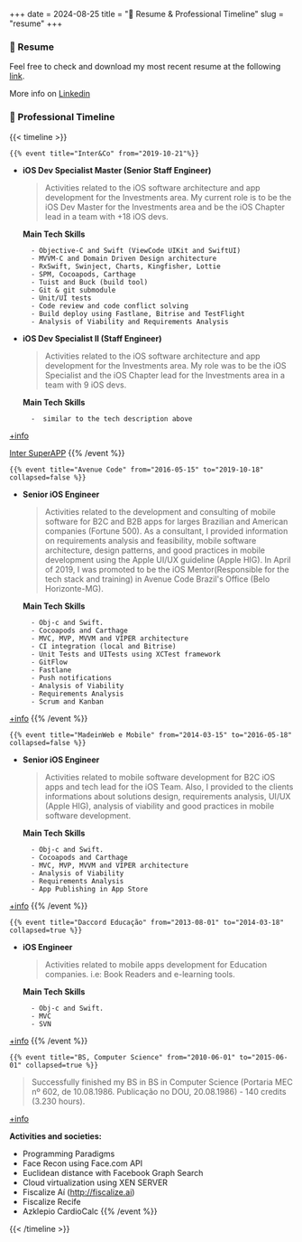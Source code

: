 +++
date = 2024-08-25
title = "👤 Resume & Professional Timeline"
slug = "resume"
+++

### 📄 Resume 
Feel free to check and download my most recent resume at the following [link][resume].

More info on [Linkedin](https://www.linkedin.com/in/anettodev/#experience)

### 🏁 Professional Timeline
{{< timeline >}}

    {{% event title="Inter&Co" from="2019-10-21"%}}
- **iOS Dev Specialist Master (Senior Staff Engineer)**
    > Activities related to the iOS software architecture and app development for the Investments area.
My current role is to be the iOS Dev Master for the Investments area and be the iOS Chapter lead in a team with +18 iOS devs.

    **Main Tech Skills**

        - Objective-C and Swift (ViewCode UIKit and SwiftUI)
        - MVVM-C and Domain Driven Design architecture
        - RxSwift, Swinject, Charts, Kingfisher, Lottie
        - SPM, Cocoapods, Carthage 
        - Tuist and Buck (build tool)
        - Git & git submodule
        - Unit/UI tests 
        - Code review and code conflict solving
        - Build deploy using Fastlane, Bitrise and TestFlight
        - Analysis of Viability and Requirements Analysis

- **iOS Dev Specialist II (Staff Engineer)**
    > Activities related to the iOS software architecture and app development for the Investments area.
My role was to be the iOS Specialist and the iOS Chapter lead for the Investments area in a team with 9 iOS devs.

    **Main Tech Skills**

        -  similar to the tech description above

[+info](https://us.inter.co/)

[Inter SuperAPP](https://apps.apple.com/br/app/banco-inter-conta-digital/id839711154Activities)
    {{% /event %}}

    {{% event title="Avenue Code" from="2016-05-15" to="2019-10-18" collapsed=false %}} 
- **Senior iOS Engineer**
    > Activities related to the development and consulting of mobile software for B2C and B2B apps for larges Brazilian and American companies (Fortune 500).
    > As a consultant, I provided information on requirements analysis and feasibility, mobile software architecture, design patterns, and good practices in mobile development using the Apple UI/UX guideline (Apple HIG).
    > In April of 2019, I was promoted to be the iOS Mentor(Responsible for the tech stack and training) in Avenue Code Brazil's Office (Belo Horizonte-MG).

    **Main Tech Skills**

        - Obj-c and Swift.
        - Cocoapods and Carthage
        - MVC, MVP, MVVM and VIPER architecture 
        - CI integration (local and Bitrise)
        - Unit Tests and UITests using XCTest framework
        - GitFlow
        - Fastlane
        - Push notifications
        - Analysis of Viability 
        - Requirements Analysis
        - Scrum and Kanban
[+info](https://www.avenuecode.com/)
    {{% /event %}}

    {{% event title="MadeinWeb e Mobile" from="2014-03-15" to="2016-05-18" collapsed=false %}} 
- **Senior iOS Engineer**
    > Activities related to mobile software development for B2C iOS apps and tech lead for the iOS Team.
    > Also, I provided to the clients informations about solutions design, requirements analysis, UI/UX (Apple HIG), analysis of viability and good practices in mobile software development.

    **Main Tech Skills**

        - Obj-c and Swift.
        - Cocoapods and Carthage
        - MVC, MVP, MVVM and VIPER architecture 
        - Analysis of Viability 
        - Requirements Analysis
        - App Publishing in App Store 
[+info](https://www.madeinweb.us/)
    {{% /event %}}

    {{% event title="Daccord Educação" from="2013-08-01" to="2014-03-18" collapsed=true %}} 
- **iOS Engineer**
    > Activities related to mobile apps development for Education companies.  i.e: Book Readers and e-learning tools.

    **Main Tech Skills**

        - Obj-c and Swift.
        - MVC
        - SVN
[+info](https://www.daccord.com.br/)
    {{% /event %}}

    {{% event title="BS, Computer Science" from="2010-06-01" to="2015-06-01" collapsed=true %}}

> Successfully finished my BS in BS in Computer Science (Portaria MEC nº 602, de 10.08.1986. Publicação no DOU, 20.08.1986) - 140 credits (3.230 hours).

[+info](https://portal.unicap.br/w/ciencia-da-computacao#presencial/sobre)

**Activities and societies:**
- Programming Paradigms
- Face Recon using Face.com API 
- Euclidean distance with Facebook Graph Search
- Cloud virtualization using XEN SERVER
- Fiscalize Aí (http://fiscalize.ai)
- Fiscalize Recife
- Azklepio CardioCalc
    {{% /event %}}

{{< /timeline >}}

[resume]: https://drive.proton.me/urls/SVS9G15A8R#5wh96pxpj4y0